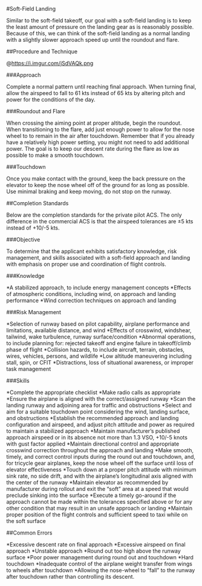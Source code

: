 #Soft-Field Landing

Similar to the soft-field takeoff, our goal with a soft-field landing is to keep the least amount of pressure on the landing gear as is reasonably possible. Because of this, we can think of the soft-field landing as a normal landing with a slightly slower approach speed up until the roundout and flare. 

##Procedure and Technique

@https://i.imgur.com/jSdVAQk.png

###Approach

Complete a normal pattern until reaching final approach. When turning final, allow the airspeed to fall to 61 kts instead of 65 kts by altering pitch and power for the conditions of the day.

###Roundout and Flare

When crossing the aiming point at proper altitude, begin the roundout. When transitioning to the flare, add just enough power to allow for the nose wheel to to remain in the air after touchdown. Remember that if you already have a relatively high power setting, you might not need to add additional power. The goal is to keep our descent rate during the flare as low as possible to make a smooth touchdown.

###Touchdown

Once you make contact with the ground, keep the back pressure on the elevator to keep the nose wheel off of the ground for as long as possible. Use minimal braking and keep moving, do not stop on the runway. 

##Completion Standards

Below are the completion standards for the private pilot ACS. The only difference in the commercial ACS is that the airspeed tolerances are ±5 kts instead of +10/-5 kts.

###Objective

To determine that the applicant exhibits satisfactory knowledge, risk management, and skills associated with a soft-field approach and landing with emphasis on proper use and coordination of flight controls.

###Knowledge

*A stabilized approach, to include energy management concepts
*Effects of atmospheric conditions, including wind, on approach and landing performance
*Wind correction techniques on approach and landing

###Risk Management

*Selection of runway based on pilot capability, airplane performance and limitations, available distance, and wind
*Effects of crosswind, windshear, tailwind, wake turbulence, runway surface/condition
*Abnormal operations, to include planning for: rejected takeoff and engine failure in takeoff/climb phase of flight
*Collision hazards, to include aircraft, terrain, obstacles, wires, vehicles, persons, and wildlife
*Low altitude maneuvering including stall, spin, or CFIT
*Distractions, loss of situational awareness, or improper task management

###Skills

*Complete the appropriate checklist
*Make radio calls as appropriate
*Ensure the airplane is aligned with the correct/assigned runway
*Scan the landing runway and adjoining area for traffic and obstructions
*Select and aim for a suitable touchdown point considering the wind, landing surface, and obstructions
*Establish the recommended approach and landing configuration and airspeed, and adjust pitch attitude and power as required to maintain a stabilized approach
*Maintain manufacturer’s published approach airspeed or in its absence not more than 1.3 VSO, +10/-5 knots with gust factor applied
*Maintain directional control and appropriate crosswind correction throughout the approach and landing
*Make smooth, timely, and correct control inputs during the round out and touchdown, and, for tricycle gear airplanes, keep the nose wheel off the surface until loss of elevator effectiveness
*Touch down at a proper pitch attitude with minimum sink rate, no side drift, and with the airplane’s longitudinal axis aligned with the center of the runway
*Maintain elevator as recommended by manufacturer during rollout and exit the “soft” area at a speed that would preclude sinking into the surface
*Execute a timely go-around if the approach cannot be made within the tolerances specified above or for any other condition that may result in an unsafe approach or landing
*Maintain proper position of the flight controls and sufficient speed to taxi while on the soft surface

##Common Errors

*Excessive descent rate on final approach
*Excessive airspeed on final approach
*Unstable approach
*Round out too high above the runway surface
*Poor power management during round out and touchdown
*Hard touchdown
*Inadequate control of the airplane weight transfer from wings to wheels after touchdown
*Allowing the nose-wheel to “fall” to the runway after touchdown rather than controlling its descent.

